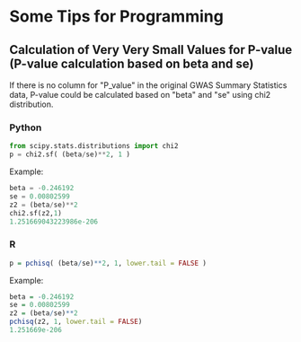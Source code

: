# Some Tips for Programming

## Calculation of Very Very Small Values for P-value (P-value calculation based on beta and se)
If there is no column for "P_value" in the original GWAS Summary Statistics data, P-value could be calculated based on "beta" and "se" using chi2 distribution.
### Python
```python
from scipy.stats.distributions import chi2
p = chi2.sf( (beta/se)**2, 1 )
```
Example:
```python
beta = -0.246192				
se = 0.00802599	
z2 = (beta/se)**2
chi2.sf(z2,1)
1.251669043223986e-206
```
### R
```R
p = pchisq( (beta/se)**2, 1, lower.tail = FALSE )
```
Example:
```R
beta = -0.246192				
se = 0.00802599	
z2 = (beta/se)**2
pchisq(z2, 1, lower.tail = FALSE)
1.251669e-206
```

